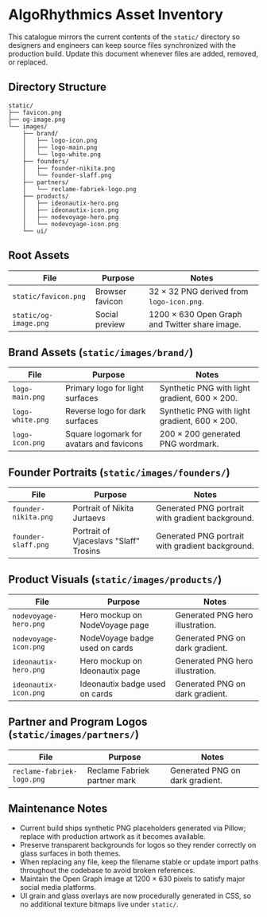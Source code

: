 # AlgoRhythmics Asset Inventory

This catalogue mirrors the current contents of the `static/` directory so designers and engineers can keep source files synchronized with the production build. Update this document whenever files are added, removed, or replaced.

## Directory Structure

```
static/
├── favicon.png
├── og-image.png
└── images/
    ├── brand/
    │   ├── logo-icon.png
    │   ├── logo-main.png
    │   └── logo-white.png
    ├── founders/
    │   ├── founder-nikita.png
    │   └── founder-slaff.png
    ├── partners/
    │   └── reclame-fabriek-logo.png
    ├── products/
    │   ├── ideonautix-hero.png
    │   ├── ideonautix-icon.png
    │   ├── nodevoyage-hero.png
    │   └── nodevoyage-icon.png
    └── ui/
```

## Root Assets

| File | Purpose | Notes |
| ---- | ------- | ----- |
| `static/favicon.png` | Browser favicon | 32 × 32 PNG derived from `logo-icon.png`. |
| `static/og-image.png` | Social preview | 1200 × 630 Open Graph and Twitter share image. |

## Brand Assets (`static/images/brand/`)

| File | Purpose | Notes |
| ---- | ------- | ----- |
| `logo-main.png` | Primary logo for light surfaces | Synthetic PNG with light gradient, 600 × 200. |
| `logo-white.png` | Reverse logo for dark surfaces | Synthetic PNG with light gradient, 600 × 200. |
| `logo-icon.png` | Square logomark for avatars and favicons | 200 × 200 generated PNG wordmark. |

## Founder Portraits (`static/images/founders/`)

| File | Purpose | Notes |
| ---- | ------- | ----- |
| `founder-nikita.png` | Portrait of Nikita Jurtaevs | Generated PNG portrait with gradient background. |
| `founder-slaff.png` | Portrait of Vjaceslavs "Slaff" Trosins | Generated PNG portrait with gradient background. |

## Product Visuals (`static/images/products/`)

| File | Purpose | Notes |
| ---- | ------- | ----- |
| `nodevoyage-hero.png` | Hero mockup on NodeVoyage page | Generated PNG hero illustration. |
| `nodevoyage-icon.png` | NodeVoyage badge used on cards | Generated PNG on dark gradient. |
| `ideonautix-hero.png` | Hero mockup on Ideonautix page | Generated PNG hero illustration. |
| `ideonautix-icon.png` | Ideonautix badge used on cards | Generated PNG on dark gradient. |

## Partner and Program Logos (`static/images/partners/`)

| File | Purpose | Notes |
| ---- | ------- | ----- |
| `reclame-fabriek-logo.png` | Reclame Fabriek partner mark | Generated PNG on dark gradient. |

## Maintenance Notes

- Current build ships synthetic PNG placeholders generated via Pillow; replace with production artwork as it becomes available.
- Preserve transparent backgrounds for logos so they render correctly on glass surfaces in both themes.
- When replacing any file, keep the filename stable or update import paths throughout the codebase to avoid broken references.
- Maintain the Open Graph image at 1200 × 630 pixels to satisfy major social media platforms.
- UI grain and glass overlays are now procedurally generated in CSS, so no additional texture bitmaps live under `static/`.
